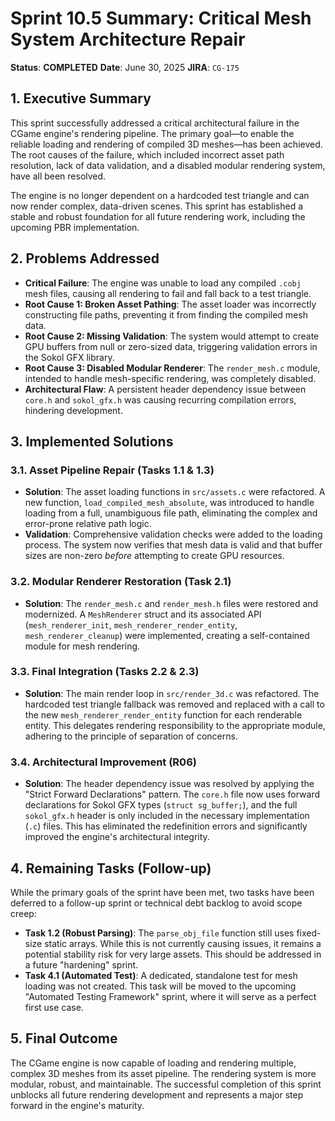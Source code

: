 # Sprint 10.5 Summary: Critical Mesh System Architecture Repair

**Status**: **COMPLETED**
**Date**: June 30, 2025
**JIRA**: `CG-175`

## 1. Executive Summary

This sprint successfully addressed a critical architectural failure in the CGame engine's rendering pipeline. The primary goal—to enable the reliable loading and rendering of compiled 3D meshes—has been achieved. The root causes of the failure, which included incorrect asset path resolution, lack of data validation, and a disabled modular rendering system, have all been resolved.

The engine is no longer dependent on a hardcoded test triangle and can now render complex, data-driven scenes. This sprint has established a stable and robust foundation for all future rendering work, including the upcoming PBR implementation.

## 2. Problems Addressed

*   **Critical Failure**: The engine was unable to load any compiled `.cobj` mesh files, causing all rendering to fail and fall back to a test triangle.
*   **Root Cause 1: Broken Asset Pathing**: The asset loader was incorrectly constructing file paths, preventing it from finding the compiled mesh data.
*   **Root Cause 2: Missing Validation**: The system would attempt to create GPU buffers from null or zero-sized data, triggering validation errors in the Sokol GFX library.
*   **Root Cause 3: Disabled Modular Renderer**: The `render_mesh.c` module, intended to handle mesh-specific rendering, was completely disabled.
*   **Architectural Flaw**: A persistent header dependency issue between `core.h` and `sokol_gfx.h` was causing recurring compilation errors, hindering development.

## 3. Implemented Solutions

### 3.1. Asset Pipeline Repair (Tasks 1.1 & 1.3)

*   **Solution**: The asset loading functions in `src/assets.c` were refactored. A new function, `load_compiled_mesh_absolute`, was introduced to handle loading from a full, unambiguous file path, eliminating the complex and error-prone relative path logic.
*   **Validation**: Comprehensive validation checks were added to the loading process. The system now verifies that mesh data is valid and that buffer sizes are non-zero *before* attempting to create GPU resources.

### 3.2. Modular Renderer Restoration (Task 2.1)

*   **Solution**: The `render_mesh.c` and `render_mesh.h` files were restored and modernized. A `MeshRenderer` struct and its associated API (`mesh_renderer_init`, `mesh_renderer_render_entity`, `mesh_renderer_cleanup`) were implemented, creating a self-contained module for mesh rendering.

### 3.3. Final Integration (Tasks 2.2 & 2.3)

*   **Solution**: The main render loop in `src/render_3d.c` was refactored. The hardcoded test triangle fallback was removed and replaced with a call to the new `mesh_renderer_render_entity` function for each renderable entity. This delegates rendering responsibility to the appropriate module, adhering to the principle of separation of concerns.

### 3.4. Architectural Improvement (R06)

*   **Solution**: The header dependency issue was resolved by applying the "Strict Forward Declarations" pattern. The `core.h` file now uses forward declarations for Sokol GFX types (`struct sg_buffer;`), and the full `sokol_gfx.h` header is only included in the necessary implementation (`.c`) files. This has eliminated the redefinition errors and significantly improved the engine's architectural integrity.

## 4. Remaining Tasks (Follow-up)

While the primary goals of the sprint have been met, two tasks have been deferred to a follow-up sprint or technical debt backlog to avoid scope creep:

*   **Task 1.2 (Robust Parsing)**: The `parse_obj_file` function still uses fixed-size static arrays. While this is not currently causing issues, it remains a potential stability risk for very large assets. This should be addressed in a future "hardening" sprint.
*   **Task 4.1 (Automated Test)**: A dedicated, standalone test for mesh loading was not created. This task will be moved to the upcoming "Automated Testing Framework" sprint, where it will serve as a perfect first use case.

## 5. Final Outcome

The CGame engine is now capable of loading and rendering multiple, complex 3D meshes from its asset pipeline. The rendering system is more modular, robust, and maintainable. The successful completion of this sprint unblocks all future rendering development and represents a major step forward in the engine's maturity.
